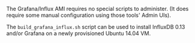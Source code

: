 The Grafana/Influx AMI requires no special scripts to administer. (It does require some manual configuration using those tools' Admin UIs).

The `build_grafana_influx.sh` script can be used to install InfluxDB 0.13 and/or Grafana on a newly provisioned Ubuntu 14.04 VM.